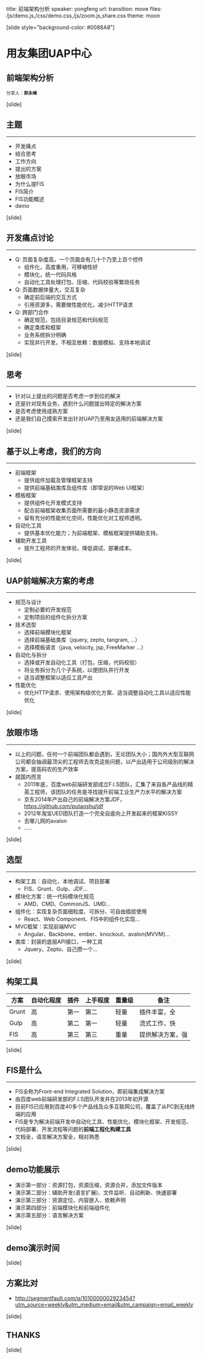 title: 前端架构分析
speaker: yongfeng
url: 
transition: move
files: /js/demo.js,/css/demo.css,/js/zoom.js,share.css
theme: moon

[slide style="background-color: #0088A8"]
# 用友集团UAP中心
## 前端架构分析
<small>分享人：**郭永峰**</small>

[slide]
## 主题
---
* 开发痛点
* 结合思考
* 工作方向
* 提出的方案
* 放眼市场
* 为什么提FIS
* FIS简介
* FIS功能概述
* demo

[slide]
## 开发痛点讨论
---

* Q: 页面复杂度高，一个页面会有几十个乃至上百个控件
	* 组件化，高度重用，可移植性好
	* 模块化，统一代码风格
	* 自动化工具处理打包、压缩、代码校验等繁琐任务
* Q: 页面数据体量大，交互复杂
	* 确定前后端的交互方式
	* 引用资源多，需要做性能优化，减少HTTP请求
* Q: 跨部门合作
	* 确定规范，包括目录规范和代码规范
	* 确定类库和框架
	* 业务系统拆分明确
	* 实现并行开发，不相互依赖：数据模拟、支持本地调试


[slide]
## 思考 
---

* 针对以上提出的问题是否考虑一步到位的解决
* 还是针对现有业务，遇到什么问题提出特定的解决方案
* 是否考虑使用成熟方案
* 还是我们自己摸索开发出针对UAP乃至用友适用的前端解决方案


[slide]
## 基于以上考虑，我们的方向
---

* 前端框架
	* 提供组件加载及管理框架支持
	* 提供前端基础类库及组件库（即常说的Web UI框架）
* 模板框架
	* 提供组件化开发模式支持
	* 配合前端框架收集页面所需要的最小静态资源需求
	* 留有充分的性能优化空间，性能优化对工程师透明。
* 自动化工具
	* 提供基本优化能力；为前端框架、模板框架提供辅助支持。
* 辅助开发工具
	* 提升工程师的开发体验，降低调试、部署成本。

[slide]
## UAP前端解决方案的考虑
---

* 规范与设计
	* 定制必要的开发规范
	* 定制项目的组件化拆分方案
* 技术选型
	* 选择前端模块化框架
	* 选择前端基础类库（jquery, zepto, tangram, ...）
	* 选择模板语言（java, velocity, jsp, FreeMarker ...）
* 自动化与拆分
	* 选择或开发自动化工具（打包，压缩，代码校验）
	* 将业务拆分为几个子系统，以便团队并行开发
	* 适当调整框架以适应工具产出
* 性能优化
	* 优化HTTP请求、使用架构级优化方案、适当调整自动化工具以适应性能优化

[slide]
## 放眼市场
---

* 以上的问题，任何一个前端团队都会遇到，无论团队大小；国内外大型互联网公司都会抽调最顶尖的工程师去攻克这些问题，以产出适用于公司级别的解决方案，提高码农的生产效率
* 就国内而言
	* 2011年底，百度web前端研发部成立F.I.S团队，汇集了来自各产品线的精英工程师，该团队的任务是寻找提升前端工业生产力水平的解决方案
	* 京东2014年产出自己的前端解决方案JDF，https://github.com/putaoshu/jdf
	* 2012年淘宝UED团队打造一个完全自底向上开发起来的框架KISSY
	* 去哪儿网的avalon
	* .....

[slide]
## 选型
---

* 构架工具：自动化、本地调试、项目部署
	* FIS、Grunt、Gulp、JDF...
* 模块化方案：统一代码模块化规范
	* AMD、CMD、CommonJS、UMD...
* 组件化：实现复杂页面细粒度、可拆分、可自由插拔使用
	* React、Web Component、FIS中的组件化实现...
* MVC框架：实现前端MVC
	* Angular、Backbone、ember、knockout、avalon(MVVM)...
* 类库：封装的底层API接口，一种工具
	* Jquery、Zepto、自己攒一个...


[slide]
## 构架工具

| 方案 | 自动化程度 | 插件 | 上手程度 | 重量级 | 备注 |
|-------|------|-------|------|------|--------|
|Grunt|高|第一|第二|轻量|插件丰富，全|
|Gulp|高|第二|第一|轻量|流式工作，快|
|FIS|高|第三|第三|重量|提供解决方案，强|

[slide]
## FIS是什么
---

* FIS全称为Front-end Integrated Solution，即前端集成解决方案
* 由百度web前端研发部的F.I.S团队开发并在2013年初开源
* 目前FIS已应用到百度40多个产品线及众多互联网公司，覆盖了从PC到无线终端的应用
* FIS是专为解决前端开发中自动化工具、性能优化、模块化框架、开发规范、代码部署、开发流程等问题的**前端工程化构建工具**
* 文档全，语言解决方案全，相对熟悉

[slide]
## demo功能展示

* 演示第一部分：资源打包，资源压缩，资源合并，添加文件版本
* 演示第二部分：辅助开发(语言扩展)、文件监听、自动刷新、快速部署
* 演示第三部分：资源定位、内容嵌入、依赖声明
* 演示第四部分：前端模块化和前端组件化
* 演示第五部分：语言解决方案

[slide]

## demo演示时间
[slide]
## 方案比对

* http://segmentfault.com/q/1010000002923454?utm_source=weekly&utm_medium=email&utm_campaign=email_weekly

[slide]

## THANKS

[slide]
